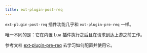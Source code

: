 ```yaml
---
title: ext-plugin-post-req
---
```


<!--
#
# Licensed to the Apache Software Foundation (ASF) under one or more
# contributor license agreements.  See the NOTICE file distributed with
# this work for additional information regarding copyright ownership.
# The ASF licenses this file to You under the Apache License, Version 2.0
# (the "License"); you may not use this file except in compliance with
# the License.  You may obtain a copy of the License at
#
#     http://www.apache.org/licenses/LICENSE-2.0
#
# Unless required by applicable law or agreed to in writing, software
# distributed under the License is distributed on an "AS IS" BASIS,
# WITHOUT WARRANTIES OR CONDITIONS OF ANY KIND, either express or implied.
# See the License for the specific language governing permissions and
# limitations under the License.
#
-->

`ext-plugin-post-req` 插件功能几乎和 `ext-plugin-pre-req` 一样。

唯一不同的是：它在内置 Lua 插件执行之后且在请求到达上游之前工作。

参考文档 [ext-plugin-pre-req](./ext-plugin-pre-req.md) 去学习如何配置并使用它。
